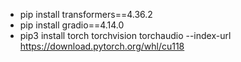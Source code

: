  - pip install transformers==4.36.2 
 - pip install gradio==4.14.0
 - pip3 install torch torchvision torchaudio --index-url https://download.pytorch.org/whl/cu118
